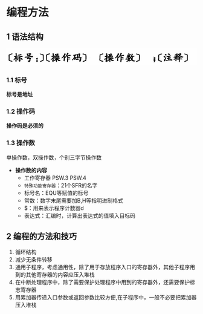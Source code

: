 # 编程方法


## 1 语法结构
![alt text](image.png)
### 1.1 标号

**标号是地址**


### 1.2 操作码

**操作码是必须的**

### 1.3 操作数

单操作数，双操作数，个别三字节操作数

- **操作数的内容**
  - 工作寄存器 PSW.3 PSW.4
  - `特殊功能寄存器`：21个SFR的名字
  - 标号名：EQU等赋值的标号
  - 常数：数字末尾需要加B,H等指明进制格式
  - $：用来表示程序计数器d
  - 表达式：汇编时，计算出表达式的值填入目标码


## 2 编程的方法和技巧

1. 循环结构
2. 减少无条件转移
3. 通用子程序，考虑通用性，除了用于存放程序入口的寄存器外，其他子程序用到的其他寄存器的内容应压入堆栈
4. 在中断处理程序中，除了需要保护处理程序中用到的寄存器外，还需要保护标志寄存器
5. 用累加器传递入口参数或返回参数比较方便,在子程序中，一般不必要把累加器压入堆栈

